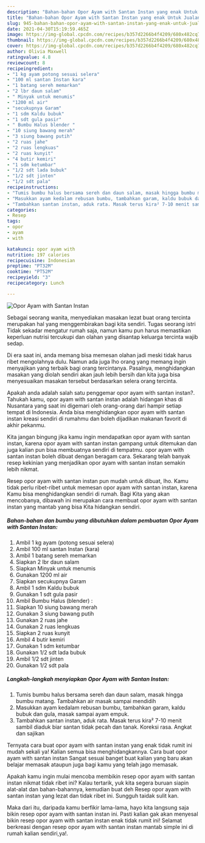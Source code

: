 ```yaml
---
description: "Bahan-bahan Opor Ayam with Santan Instan yang enak Untuk Jualan"
title: "Bahan-bahan Opor Ayam with Santan Instan yang enak Untuk Jualan"
slug: 945-bahan-bahan-opor-ayam-with-santan-instan-yang-enak-untuk-jualan
date: 2021-04-30T15:19:59.465Z
image: https://img-global.cpcdn.com/recipes/b357d2266b4f4209/680x482cq70/opor-ayam-with-santan-instan-foto-resep-utama.jpg
thumbnail: https://img-global.cpcdn.com/recipes/b357d2266b4f4209/680x482cq70/opor-ayam-with-santan-instan-foto-resep-utama.jpg
cover: https://img-global.cpcdn.com/recipes/b357d2266b4f4209/680x482cq70/opor-ayam-with-santan-instan-foto-resep-utama.jpg
author: Olivia Maxwell
ratingvalue: 4.8
reviewcount: 8
recipeingredient:
- "1 kg ayam potong sesuai selera"
- "100 ml santan Instan kara"
- "1 batang sereh memarkan"
- "2 lbr daun salam"
- " Minyak untuk menumis"
- "1200 ml air"
- "secukupnya Garam"
- "1 sdm Kaldu bubuk"
- "1 sdt gula pasir"
- " Bumbu Halus blender "
- "10 siung bawang merah"
- "3 siung bawang putih"
- "2 ruas jahe"
- "2 ruas lengkuas"
- "2 ruas kunyit"
- "4 butir kemiri"
- "1 sdm ketumbar"
- "1/2 sdt lada bubuk"
- "1/2 sdt jinten"
- "1/2 sdt pala"
recipeinstructions:
- "Tumis bumbu halus bersama sereh dan daun salam, masak hingga bumbu matang. Tambahkan air masak sampai mendidih"
- "Masukkan ayam kedalam rebusan bumbu, tambahkan garam, kaldu bubuk dan gula, masak sampai ayam empuk."
- "Tambahkan santan instan, aduk rata. Masak terus kira² 7-10 menit sambil diaduk biar santan tidak pecah dan tanak. Koreksi rasa. Angkat dan sajikan"
categories:
- Resep
tags:
- opor
- ayam
- with

katakunci: opor ayam with 
nutrition: 197 calories
recipecuisine: Indonesian
preptime: "PT32M"
cooktime: "PT52M"
recipeyield: "3"
recipecategory: Lunch

---
```



![Opor Ayam with Santan Instan](https://img-global.cpcdn.com/recipes/b357d2266b4f4209/680x482cq70/opor-ayam-with-santan-instan-foto-resep-utama.jpg)

Sebagai seorang wanita, menyediakan masakan lezat buat orang tercinta merupakan hal yang menggembirakan bagi kita sendiri. Tugas seorang istri Tidak sekadar mengatur rumah saja, namun kamu pun harus memastikan keperluan nutrisi tercukupi dan olahan yang disantap keluarga tercinta wajib sedap.

Di era  saat ini, anda memang bisa memesan olahan jadi meski tidak harus ribet mengolahnya dulu. Namun ada juga lho orang yang memang ingin menyajikan yang terbaik bagi orang tercintanya. Pasalnya, menghidangkan masakan yang diolah sendiri akan jauh lebih bersih dan kita juga bisa menyesuaikan masakan tersebut berdasarkan selera orang tercinta. 



Apakah anda adalah salah satu penggemar opor ayam with santan instan?. Tahukah kamu, opor ayam with santan instan adalah hidangan khas di Nusantara yang saat ini digemari oleh orang-orang dari hampir setiap tempat di Indonesia. Anda bisa menghidangkan opor ayam with santan instan kreasi sendiri di rumahmu dan boleh dijadikan makanan favorit di akhir pekanmu.

Kita jangan bingung jika kamu ingin mendapatkan opor ayam with santan instan, karena opor ayam with santan instan gampang untuk ditemukan dan juga kalian pun bisa membuatnya sendiri di tempatmu. opor ayam with santan instan boleh dibuat dengan beragam cara. Sekarang telah banyak resep kekinian yang menjadikan opor ayam with santan instan semakin lebih nikmat.

Resep opor ayam with santan instan pun mudah untuk dibuat, lho. Kamu tidak perlu ribet-ribet untuk memesan opor ayam with santan instan, karena Kamu bisa menghidangkan sendiri di rumah. Bagi Kita yang akan mencobanya, dibawah ini merupakan cara membuat opor ayam with santan instan yang mantab yang bisa Kita hidangkan sendiri.

<!--inarticleads1-->

##### Bahan-bahan dan bumbu yang dibutuhkan dalam pembuatan Opor Ayam with Santan Instan:

1. Ambil 1 kg ayam (potong sesuai selera)
1. Ambil 100 ml santan Instan (kara)
1. Ambil 1 batang sereh memarkan
1. Siapkan 2 lbr daun salam
1. Siapkan  Minyak untuk menumis
1. Gunakan 1200 ml air
1. Siapkan secukupnya Garam
1. Ambil 1 sdm Kaldu bubuk
1. Gunakan 1 sdt gula pasir
1. Ambil  Bumbu Halus (blender) :
1. Siapkan 10 siung bawang merah
1. Gunakan 3 siung bawang putih
1. Gunakan 2 ruas jahe
1. Gunakan 2 ruas lengkuas
1. Siapkan 2 ruas kunyit
1. Ambil 4 butir kemiri
1. Gunakan 1 sdm ketumbar
1. Gunakan 1/2 sdt lada bubuk
1. Ambil 1/2 sdt jinten
1. Gunakan 1/2 sdt pala




<!--inarticleads2-->

##### Langkah-langkah menyiapkan Opor Ayam with Santan Instan:

1. Tumis bumbu halus bersama sereh dan daun salam, masak hingga bumbu matang. Tambahkan air masak sampai mendidih
1. Masukkan ayam kedalam rebusan bumbu, tambahkan garam, kaldu bubuk dan gula, masak sampai ayam empuk.
1. Tambahkan santan instan, aduk rata. Masak terus kira² 7-10 menit sambil diaduk biar santan tidak pecah dan tanak. Koreksi rasa. Angkat dan sajikan




Ternyata cara buat opor ayam with santan instan yang enak tidak rumit ini mudah sekali ya! Kalian semua bisa menghidangkannya. Cara buat opor ayam with santan instan Sangat sesuai banget buat kalian yang baru akan belajar memasak ataupun juga bagi kamu yang telah jago memasak.

Apakah kamu ingin mulai mencoba membikin resep opor ayam with santan instan nikmat tidak ribet ini? Kalau tertarik, yuk kita segera buruan siapin alat-alat dan bahan-bahannya, kemudian buat deh Resep opor ayam with santan instan yang lezat dan tidak ribet ini. Sungguh taidak sulit kan. 

Maka dari itu, daripada kamu berfikir lama-lama, hayo kita langsung saja bikin resep opor ayam with santan instan ini. Pasti kalian gak akan menyesal bikin resep opor ayam with santan instan enak tidak rumit ini! Selamat berkreasi dengan resep opor ayam with santan instan mantab simple ini di rumah kalian sendiri,ya!.

